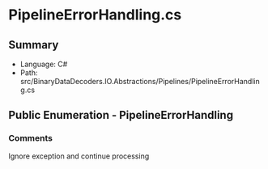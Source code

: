 ﻿# PipelineErrorHandling.cs

## Summary

* Language: C#
* Path: src/BinaryDataDecoders.IO.Abstractions/Pipelines/PipelineErrorHandling.cs

## Public Enumeration - PipelineErrorHandling

### Comments

 <summary>
 Ignore exception and continue processing
 </summary>

